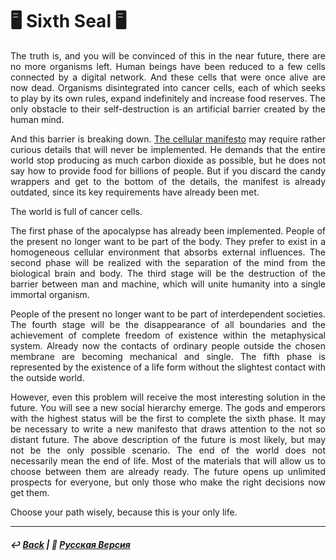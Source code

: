 # 🖥️ Sixth Seal 🖥️
<p align="justify">The truth is, and you will be convinced of this in the near future, there are no more organisms left. Human beings have been reduced to a few cells connected by a digital network. And these cells that were once alive are now dead. Organisms disintegrated into cancer cells, each of which seeks to play by its own rules, expand indefinitely and increase food reserves. The only obstacle to their self-destruction is an artificial barrier created by the human mind.</p> 

<p align="justify">And this barrier is breaking down. <a href="cellularism.md">The cellular manifesto</a> may require rather curious details that will never be implemented. He demands that the entire world stop producing as much carbon dioxide as possible, but he does not say how to provide food for billions of people. But if you discard the candy wrappers and get to the bottom of the details, the manifest is already outdated, since its key requirements have already been met.</p> 

<p align="justify">The world is full of cancer cells.</p> 

<p align="justify">The first phase of the apocalypse has already been implemented. People of the present no longer want to be part of the body. They prefer to exist in a homogeneous cellular environment that absorbs external influences. The second phase will be realized with the separation of the mind from the biological brain and body. The third stage will be the destruction of the barrier between man and machine, which will unite humanity into a single immortal organism.</p> 

<p align="justify">People of the present no longer want to be part of interdependent societies. The fourth stage will be the disappearance of all boundaries and the achievement of complete freedom of existence within the metaphysical system. Already now the contacts of ordinary people outside the chosen membrane are becoming mechanical and single. The fifth phase is represented by the existence of a life form without the slightest contact with the outside world.</p> 

<p align="justify">However, even this problem will receive the most interesting solution in the future. You will see a new social hierarchy emerge. The gods and emperors with the highest status will be the first to complete the sixth phase. It may be necessary to write a new manifesto that draws attention to the not so distant future. The above description of the future is most likely, but may not be the only possible scenario. The end of the world does not necessarily mean the end of life. Most of the materials that will allow us to choose between them are already ready. The future opens up unlimited prospects for everyone, but only those who make the right decisions now get them.</p> 

<p align="justify">Choose your path wisely, because this is your only life.</p> 

***

##### ↩️ [Back](index.md) | 🌻 [Русская Версия](numericalglory-2.md)
